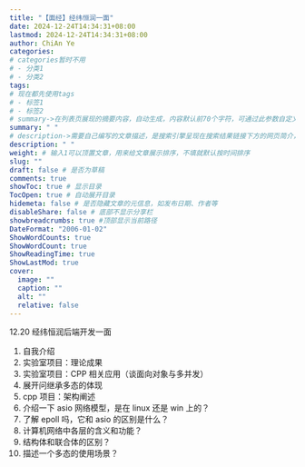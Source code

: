 ```yaml
---
title: "【面经】经纬恒润一面"
date: 2024-12-24T14:34:31+08:00
lastmod: 2024-12-24T14:34:31+08:00
author: ChiAn Ye
categories:
# categories暂时不用
# - 分类1
# - 分类2
tags:
# 现在都先使用tags
# - 标签1
# - 标签2
# summary->在列表页展现的摘要内容，自动生成，内容默认前70个字符，可通过此参数自定义，一般无需专门设置
summary: " "
# description->需要自己编写的文章描述，是搜索引擎呈现在搜索结果链接下方的网页简介，建议设置
description: " "
weight: # 输入1可以顶置文章，用来给文章展示排序，不填就默认按时间排序
slug: ""
draft: false # 是否为草稿
comments: true
showToc: true # 显示目录
TocOpen: true # 自动展开目录
hidemeta: false # 是否隐藏文章的元信息，如发布日期、作者等
disableShare: false # 底部不显示分享栏
showbreadcrumbs: true #顶部显示当前路径
DateFormat: "2006-01-02"
ShowWordCounts: true
ShowWordCount: true
ShowReadingTime: true
ShowLastMod: true
cover:
  image: ""
  caption: ""
  alt: ""
  relative: false
---
```


12.20 经纬恒润后端开发一面

<!--more-->

1. 自我介绍
2. 实验室项目：理论成果
3. 实验室项目：CPP 相关应用（谈面向对象与多并发）
4. 展开问继承多态的体现
5. cpp 项目：架构阐述
6. 介绍一下 asio 网络模型，是在 linux 还是 win 上的？
7. 了解 epoll 吗，它和 asio 的区别是什么？
8. 计算机网络中各层的含义和功能？
9. 结构体和联合体的区别？
10. 描述一个多态的使用场景？
